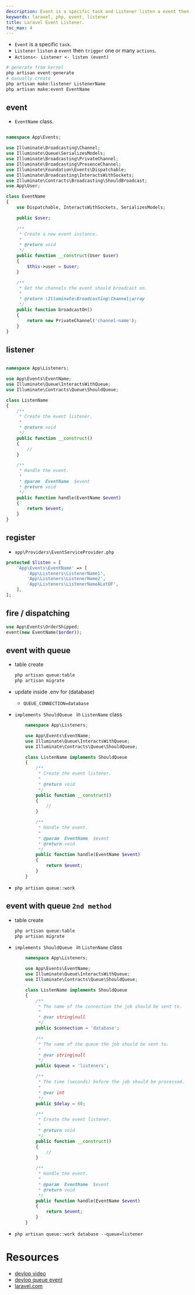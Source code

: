 ```yaml
---
description: Event is a specific task and Listener listen a event then trigger one or many actions.
keywords: laravel, php, event, listener
title: Laravel Event Listener.
toc_max: 4
---
```



* `Event` is a specific `task`.
* `Listener` `listen` a `event` then `trigger` one or many `actions`.
*  `Actions<- Listener <- listen (event)`

```bash
# generate from kernel
php artisan event:generate
# manually create
php artisan make:listener ListenerName
php artisan make:event EventName
```

## event

* `EventName` class.

```php

namespace App\Events;

use Illuminate\Broadcasting\Channel;
use Illuminate\Queue\SerializesModels;
use Illuminate\Broadcasting\PrivateChannel;
use Illuminate\Broadcasting\PresenceChannel;
use Illuminate\Foundation\Events\Dispatchable;
use Illuminate\Broadcasting\InteractsWithSockets;
use Illuminate\Contracts\Broadcasting\ShouldBroadcast;
use App\User;

class EventName
{
    use Dispatchable, InteractsWithSockets, SerializesModels;

    public $user;

    /**
     * Create a new event instance.
     *
     * @return void
     */
    public function __construct(User $user)
    {
        $this->user = $user;
    }

    /**
     * Get the channels the event should broadcast on.
     *
     * @return \Illuminate\Broadcasting\Channel|array
     */
    public function broadcastOn()
    {
        return new PrivateChannel('channel-name');
    }
}
```

## listener

```php

namespace App\Listeners;

use App\Events\EventName;
use Illuminate\Queue\InteractsWithQueue;
use Illuminate\Contracts\Queue\ShouldQueue;

class ListenName
{
    /**
     * Create the event listener.
     *
     * @return void
     */
    public function __construct()
    {
        //
    }

    /**
     * Handle the event.
     *
     * @param  EventName  $event
     * @return void
     */
    public function handle(EventName $event)
    {
        return $event;
    }
}
```

## register

* `app\Providers\EventServiceProvider.php`

```php
protected $listen = [
    'App\Events\EventName' => [
        'App\Listeners\ListenerName1',
        'App\Listeners\ListenerName2',
        'App\Listeners\ListenerNameALotOF',
    ],
];
```

## fire / dispatching

```php
use App\Events\OrderShipped;
event(new EventName($order));
```

## event with queue

* table create

    ```bash
    php artisan queue:table
    php artisan migrate
    ```
* update inside .env for (database)
  * `QUEUE_CONNECTION=database`

* `implements ShouldQueue ` in `ListenName` class

    ```php
        namespace App\Listeners;

        use App\Events\EventName;
        use Illuminate\Queue\InteractsWithQueue;
        use Illuminate\Contracts\Queue\ShouldQueue;

        class ListenName implements ShouldQueue
        {
            /**
             * Create the event listener.
             *
             * @return void
             */
            public function __construct()
            {
                //
            }

            /**
             * Handle the event.
             *
             * @param  EventName  $event
             * @return void
             */
            public function handle(EventName $event)
            {
                return $event;
            }
        }
    ```

* `php artisan queue::work`

## event with queue `2nd method`

* table create

    ```bash
    php artisan queue:table
    php artisan migrate
    ```

* `implements ShouldQueue ` in `ListenName` class

    ```php
        namespace App\Listeners;

        use App\Events\EventName;
        use Illuminate\Queue\InteractsWithQueue;
        use Illuminate\Contracts\Queue\ShouldQueue;

        class ListenName implements ShouldQueue
        {
            /**
             * The name of the connection the job should be sent to.
             *
             * @var string|null
             */
            public $connection = 'database';

            /**
             * The name of the queue the job should be sent to.
             *
             * @var string|null
             */
            public $queue = 'listeners';

            /**
             * The time (seconds) before the job should be processed.
             *
             * @var int
             */
            public $delay = 60;

            /**
             * Create the event listener.
             *
             * @return void
             */
            public function __construct()
            {
                //
            }

            /**
             * Handle the event.
             *
             * @param  EventName  $event
             * @return void
             */
            public function handle(EventName $event)
            {
                return $event;
            }
        }
    ```

* `php artisan queue::work database --queue=listener`




# Resources

* [devlop video](https://www.youtube.com/watch?v=9oYtUEbT19I)
* [devlop queue event](https://www.youtube.com/watch?v=_SndYcQvIuQ)
* [laravel.com](https://laravel.com/docs/5.7/events)
